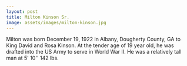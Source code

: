```yaml
---
layout: post
title: Milton Kinson Sr.
image: assets/images/milton-kinson.jpg
---
```


Milton was born December 19, 1922 in Albany, Dougherty County, GA to King David and Rosa Kinson. At the tender age of 19 year old, he was drafted into the US Army to serve in World War II. He was a relatively tall man at 5' 10'' 142 lbs.